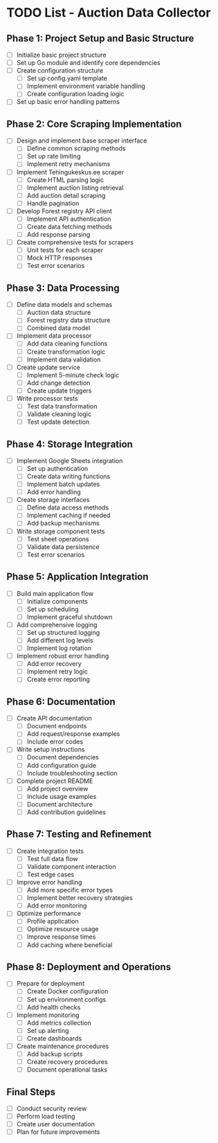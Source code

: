 # TODO List - Auction Data Collector

## Phase 1: Project Setup and Basic Structure
- [ ] Initialize basic project structure
- [ ] Set up Go module and identify core dependencies
- [ ] Create configuration structure
  - [ ] Set up config.yaml template
  - [ ] Implement environment variable handling
  - [ ] Create configuration loading logic
- [ ] Set up basic error handling patterns

## Phase 2: Core Scraping Implementation
- [ ] Design and implement base scraper interface
  - [ ] Define common scraping methods
  - [ ] Set up rate limiting
  - [ ] Implement retry mechanisms
- [ ] Implement Tehingukeskus.ee scraper
  - [ ] Create HTML parsing logic
  - [ ] Implement auction listing retrieval
  - [ ] Add auction detail scraping
  - [ ] Handle pagination
- [ ] Develop Forest registry API client
  - [ ] Implement API authentication
  - [ ] Create data fetching methods
  - [ ] Add response parsing
- [ ] Create comprehensive tests for scrapers
  - [ ] Unit tests for each scraper
  - [ ] Mock HTTP responses
  - [ ] Test error scenarios

## Phase 3: Data Processing
- [ ] Define data models and schemas
  - [ ] Auction data structure
  - [ ] Forest registry data structure
  - [ ] Combined data model
- [ ] Implement data processor
  - [ ] Add data cleaning functions
  - [ ] Create transformation logic
  - [ ] Implement data validation
- [ ] Create update service
  - [ ] Implement 5-minute check logic
  - [ ] Add change detection
  - [ ] Create update triggers
- [ ] Write processor tests
  - [ ] Test data transformation
  - [ ] Validate cleaning logic
  - [ ] Test update detection

## Phase 4: Storage Integration
- [ ] Implement Google Sheets integration
  - [ ] Set up authentication
  - [ ] Create data writing functions
  - [ ] Implement batch updates
  - [ ] Add error handling
- [ ] Create storage interfaces
  - [ ] Define data access methods
  - [ ] Implement caching if needed
  - [ ] Add backup mechanisms
- [ ] Write storage component tests
  - [ ] Test sheet operations
  - [ ] Validate data persistence
  - [ ] Test error scenarios

## Phase 5: Application Integration
- [ ] Build main application flow
  - [ ] Initialize components
  - [ ] Set up scheduling
  - [ ] Implement graceful shutdown
- [ ] Add comprehensive logging
  - [ ] Set up structured logging
  - [ ] Add different log levels
  - [ ] Implement log rotation
- [ ] Implement robust error handling
  - [ ] Add error recovery
  - [ ] Implement retry logic
  - [ ] Create error reporting

## Phase 6: Documentation
- [ ] Create API documentation
  - [ ] Document endpoints
  - [ ] Add request/response examples
  - [ ] Include error codes
- [ ] Write setup instructions
  - [ ] Document dependencies
  - [ ] Add configuration guide
  - [ ] Include troubleshooting section
- [ ] Complete project README
  - [ ] Add project overview
  - [ ] Include usage examples
  - [ ] Document architecture
  - [ ] Add contribution guidelines

## Phase 7: Testing and Refinement
- [ ] Create integration tests
  - [ ] Test full data flow
  - [ ] Validate component interaction
  - [ ] Test edge cases
- [ ] Improve error handling
  - [ ] Add more specific error types
  - [ ] Implement better recovery strategies
  - [ ] Add error monitoring
- [ ] Optimize performance
  - [ ] Profile application
  - [ ] Optimize resource usage
  - [ ] Improve response times
  - [ ] Add caching where beneficial

## Phase 8: Deployment and Operations
- [ ] Prepare for deployment
  - [ ] Create Docker configuration
  - [ ] Set up environment configs
  - [ ] Add health checks
- [ ] Implement monitoring
  - [ ] Add metrics collection
  - [ ] Set up alerting
  - [ ] Create dashboards
- [ ] Create maintenance procedures
  - [ ] Add backup scripts
  - [ ] Create recovery procedures
  - [ ] Document operational tasks

## Final Steps
- [ ] Conduct security review
- [ ] Perform load testing
- [ ] Create user documentation
- [ ] Plan for future improvements
